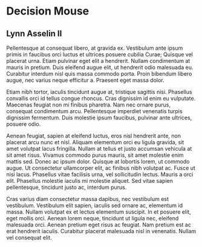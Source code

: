 
<h1>Decision Mouse</h1>
<h2>Lynn Asselin II</h2>
Pellentesque at consequat libero, at gravida ex. Vestibulum ante ipsum primis in faucibus orci luctus et ultrices posuere cubilia Curae; Quisque vel placerat urna. Etiam pulvinar eget elit a hendrerit. Nullam condimentum at mauris in pretium. Duis eleifend augue elit, ut hendrerit odio malesuada eu. Curabitur interdum nisl quis massa commodo porta. Proin bibendum libero augue, nec varius neque efficitur a. Praesent eget massa dolor.

Etiam nibh tortor, iaculis tincidunt augue at, tristique sagittis nisi. Phasellus convallis orci id tellus congue rhoncus. Cras dignissim id enim eu vulputate. Maecenas feugiat non mi finibus pharetra. Nam nec ornare purus, consequat condimentum arcu. Pellentesque imperdiet venenatis turpis dignissim fermentum. Duis molestie ipsum faucibus, pulvinar ante ultrices, posuere odio.

Aenean feugiat, sapien at eleifend luctus, eros nisl hendrerit ante, non placerat arcu nunc et nisl. Aliquam elementum orci eu ligula gravida, sit amet volutpat lacus fringilla. Nullam at tellus et justo accumsan vehicula at sit amet risus. Vivamus commodo purus mauris, sit amet molestie enim mattis sed. Donec ac ipsum dolor. Quisque at lobortis lorem, ut commodo augue. Ut consectetur ullamcorper elit, ac finibus nibh volutpat ac. Fusce ut nisi lacus. Phasellus vitae facilisis urna, vel sollicitudin lectus. Mauris a orci elit. Phasellus molestie iaculis mi molestie aliquet. Sed vitae sapien pellentesque, tincidunt justo ac, interdum purus.

Cras varius diam consectetur massa dapibus, nec vestibulum est vestibulum. Vestibulum elit sapien, iaculis sed ornare ac, elementum id massa. Nullam volutpat ex et lectus elementum suscipit. In et posuere elit, eget mollis orci. Aenean lorem neque, tincidunt ut ligula nec, eleifend malesuada orci. Aenean pretium eget risus ac feugiat. Nam pretium est ac erat hendrerit iaculis. Curabitur placerat malesuada nisl in venenatis. Nullam vel consequat elit. 
